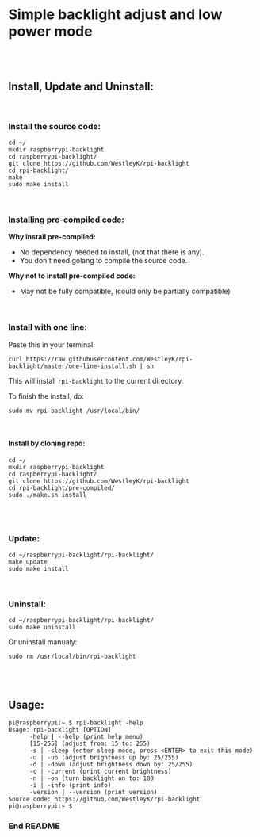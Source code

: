 # Simple backlight adjust and low power mode

<br>
<br>



## Install, Update and Uninstall:

<br>

### Install the source code:

```
cd ~/
mkdir raspberrypi-backlight
cd raspberrypi-backlight/
git clone https://github.com/WestleyK/rpi-backlight
cd rpi-backlight/
make
sudo make install
```
<br>

### Installing pre-compiled code:

**Why install pre-compiled:**
 - No dependency needed to install, (not that there is any).
 - You don't need golang to compile the source code.

**Why not to install pre-compiled code:**
 - May not be fully compatible, (could only be partially compatible)
<br>

### Install with one line:

Paste this in your terminal:
```
curl https://raw.githubusercontent.com/WestleyK/rpi-backlight/master/one-line-install.sh | sh
```
This will install `rpi-backlight` to the current directory.

To finish the install, do:
```
sudo mv rpi-backlight /usr/local/bin/
```
<br>

#### Install by cloning repo:

```
cd ~/
mkdir raspberrypi-backlight
cd raspberrypi-backlight/
git clone https://github.com/WestleyK/rpi-backlight
cd rpi-backlight/pre-compiled/
sudo ./make.sh install
```

<br>
<br>

### Update:

```
cd ~/raspberrypi-backlight/rpi-backlight/
make update
sudo make install
```
<br>

### Uninstall:

```
cd ~/raspberrypi-backlight/rpi-backlight/
sudo make uninstall
```
Or uninstall manualy:
```
sudo rm /usr/local/bin/rpi-backlight
```

<br>
<br>

## Usage:

```
pi@raspberrypi:~ $ rpi-backlight -help
Usage: rpi-backlight [OPTION]
      -help | --help (print help menu)
      [15-255] (adjust from: 15 to: 255)
      -s | -sleep (enter sleep mode, press <ENTER> to exit this mode)
      -u | -up (adjust brightness up by: 25/255)
      -d | -down (adjust brightness down by: 25/255)
      -c | -current (print current brightness)
      -n | -on (turn backlight on to: 180
      -i | -info (print info)
      -version | --version (print version)
Source code: https://github.com/WestleyK/rpi-backlight
pi@raspberrypi:~ $ 
```


### End README


<br>
<br>




